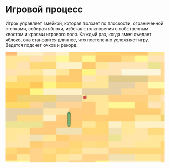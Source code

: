 # Игровой процесс

Игрок управляет змейкой, которая ползает по плоскости, ограниченной стенками, собирая яблоки, 
избегая столкновения с собственным хвостом и краями игрового поля. Каждый раз, когда змея съедает яблоко, 
она становится длиннее, что постепенно усложняет игру. Ведется подсчет очков и рекорд.

![game_1](logic/snake_game.jpg)

